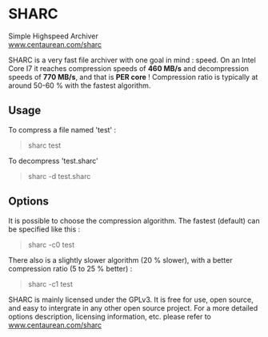 SHARC
======

Simple Highspeed Archiver<br/>www.centaurean.com/sharc

SHARC is a very fast file archiver with one goal in mind : speed.
On an Intel Core I7 it reaches compression speeds of <b>460 MB/s</b> and decompression speeds of <b>770 MB/s</b>, and that is <b>PER core</b> !
Compression ratio is typically at around 50-60 % with the fastest algorithm.

Usage
------

To compress a file named 'test' :
> sharc test

To decompress 'test.sharc'
> sharc -d test.sharc

Options
--------

It is possible to choose the compression algorithm. The fastest (default) can be specified like this :
> sharc -c0 test

There also is a slightly slower algorithm (20 % slower), with a better compression ratio (5 to 25 % better) :
> sharc -c1 test

SHARC is mainly licensed under the GPLv3. It is free for use, open source, and easy to intergrate in any other open source project.
For a more detailed options description, licensing information, etc. please refer to www.centaurean.com/sharc

